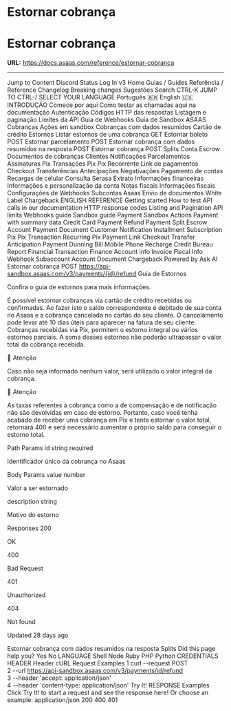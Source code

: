 # Estornar cobrança

# Estornar cobrança

**URL:** https://docs.asaas.com/reference/estornar-cobranca

---

Jump to Content
Discord
Status
Log In
v3
Home
Guias / Guides
Referência / Reference
Changelog
Breaking changes
Sugestões
Search
CTRL-K
JUMP TO
CTRL-/
SELECT YOUR LANGUAGE
Português 🇧🇷
English 🇺🇸
INTRODUÇÃO
Comece por aqui
Como testar as chamadas aqui na documentação
Autenticação
Códigos HTTP das respostas
Listagem e paginação
Limites da API
Guia de Webhooks
Guia de Sandbox
ASAAS
Cobranças
Ações em sandbox
Cobranças com dados resumidos
Cartão de crédito
Estornos
Listar estornos de uma cobrança
GET
Estornar boleto
POST
Estornar parcelamento
POST
Estornar cobrança com dados resumidos na resposta
POST
Estornar cobrança
POST
Splits
Conta Escrow
Documentos de cobranças
Clientes
Notificações
Parcelamentos
Assinaturas
Pix
Transações Pix
Pix Recorrente
Link de pagamentos
Checkout
Transferências
Antecipações
Negativações
Pagamento de contas
Recargas de celular
Consulta Serasa
Extrato
Informações financeiras
Informações e personalização da conta
Notas fiscais
Informações fiscais
Configurações de Webhooks
Subcontas Asaas
Envio de documentos White Label
Chargeback
ENGLISH REFERENCE
Getting started
How to test API calls in our documentation
HTTP response codes
Listing and Pagination
API limits
Webhooks guide
Sandbox guide
Payment
Sandbox Actions
Payment with summary data
Credit Card
Payment Refund
Payment Split
Escrow Account
Payment Document
Customer
Notification
Installment
Subscription
Pix
Pix Transaction
Recurring Pix
Payment Link
Checkout
Transfer
Anticipation
Payment Dunning
Bill
Mobile Phone Recharge
Credit Bureau Report
Financial Transaction
Finance
Account info
Invoice
Fiscal Info
Webhook
Subaccount
Account Document
Chargeback
Powered by 
Ask AI
Estornar cobrança
POST
https://api-sandbox.asaas.com/v3/payments/{id}/refund
Guia de Estornos

Confira o guia de estornos para mais informações.

É possível estornar cobranças via cartão de crédito recebidas ou confirmadas. Ao fazer isto o saldo correspondente é debitado de sua conta no Asaas e a cobrança cancelada no cartão do seu cliente. O cancelamento pode levar até 10 dias úteis para aparecer na fatura de seu cliente. Cobranças recebidas via Pix, permitem o estorno integral ou vários estornos parciais. A soma desses estornos não poderão ultrapassar o valor total da cobrança recebida.

🚧
Atenção

Caso não seja informado nenhum valor, será utilizado o valor integral da cobrança.

🚧
Atenção

As taxas referentes à cobrança como a de compensação e de notificação não são devolvidas em caso de estorno. Portanto, caso você tenha acabado de receber uma cobrança em Pix e tente estornar o valor total, retornará 400 e será necessário aumentar o próprio saldo para conseguir o estorno total.

Path Params
id
string
required

Identificador único da cobrança no Asaas

Body Params
value
number

Valor a ser estornado

description
string

Motivo do estorno

Responses
200

OK

400

Bad Request

401

Unauthorized

404

Not found

Updated 28 days ago

Estornar cobrança com dados resumidos na resposta
Splits
Did this page help you?
Yes
No
LANGUAGE
Shell
Node
Ruby
PHP
Python
CREDENTIALS
HEADER
Header
cURL Request
Examples
1
curl --request POST \
2
     --url https://api-sandbox.asaas.com/v3/payments/id/refund \
3
     --header 'accept: application/json' \
4
     --header 'content-type: application/json'
Try It!
RESPONSE
Examples
Click Try It! to start a request and see the response here! Or choose an example:
application/json
200
400
401